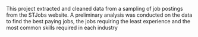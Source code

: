 This project extracted and cleaned data from a sampling of job postings from the STJobs website. A preliminary analysis was conducted on the data to find the best paying jobs, the jobs requiring the least experience and the most common skills required in each industry
